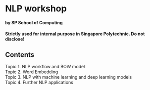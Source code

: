 # NLP workshop
#### by SP School of Computing
#### Strictly used for internal purpose in Singapore Polytechnic. Do not disclose!

## Contents
Topic 1. NLP workflow and BOW model <br>
Topic 2. Word Embedding <br>
Topic 3. NLP with machine learning and deep learning models <br>
Topic 4. Further NLP applications <br>
